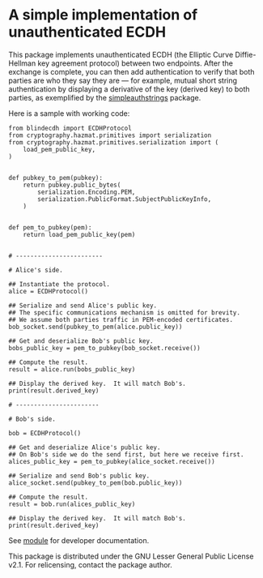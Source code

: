 # A simple implementation of unauthenticated ECDH

This package implements unauthenticated ECDH (the Elliptic Curve
Diffie-Hellman key agreement protocol) between two endpoints.  After the
exchange is complete, you can then add authentication to verify that both
parties are who they say they are — for example, mutual short string
authentication by displaying a derivative of the key (derived key) to
both parties, as exemplified by the
[simpleauthstrings](https://github.com/Rudd-O/simpleauthstrings) package.

Here is a sample with working code:

```
from blindecdh import ECDHProtocol
from cryptography.hazmat.primitives import serialization
from cryptography.hazmat.primitives.serialization import (
    load_pem_public_key,
)


def pubkey_to_pem(pubkey):
    return pubkey.public_bytes(
        serialization.Encoding.PEM,
        serialization.PublicFormat.SubjectPublicKeyInfo,
    )


def pem_to_pubkey(pem):
    return load_pem_public_key(pem)


# ------------------------

# Alice's side.

## Instantiate the protocol.
alice = ECDHProtocol()

## Serialize and send Alice's public key.
## The specific communications mechanism is omitted for brevity.
## We assume both parties traffic in PEM-encoded certificates.
bob_socket.send(pubkey_to_pem(alice.public_key))

## Get and deserialize Bob's public key.
bobs_public_key = pem_to_pubkey(bob_socket.receive())

## Compute the result.
result = alice.run(bobs_public_key)

## Display the derived key.  It will match Bob's.
print(result.derived_key)

# -----------------------

# Bob's side.

bob = ECDHProtocol()

## Get and deserialize Alice's public key.
## On Bob's side we do the send first, but here we receive first.
alices_public_key = pem_to_pubkey(alice_socket.receive())

## Serialize and send Bob's public key.
alice_socket.send(pubkey_to_pem(bob.public_key))

## Compute the result.
result = bob.run(alices_public_key)

## Display the derived key.  It will match Bob's.
print(result.derived_key)
```

See [module](https://github.com/Rudd-O/blindecdh/blob/master/src/blindecdh/__init__.py) for developer documentation.

This package is distributed under the GNU Lesser General Public License v2.1.
For relicensing, contact the package author.
